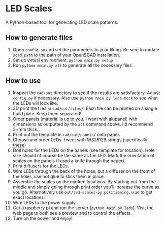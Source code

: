 # LED Scales

A Python-based tool for generating LED scale patterns.

## How to generate files

1. Open `config.py` and set the parameters to your liking. Be sure to update `scad_path` to the path of your OpenSCAD installation.
2. Set up virtual environment: `python main.py setup`
3. Run `python main.py all` to generate all the necessary files

## How to use

1. Inspect the `cad/out` directory to see if the results are satisfactory. Adjust `config.py` if necessary. Also use `python main.py leds-mock` to see what the LEDs will look like.
2. 3D print the tiles in `cad/out/tiles/`. Each tile can be printed on a single build plate. Keep them separated!
3. Order panels (material is up to you, I went with alupanel) with dimensions as outputted by the `all` command above. I'd recommend 3+mm thick.
4. Print out the template in `cad/out/panels/` onto paper.
5. Choose and order LEDs. I went with WS2812B strings (specifically [these](https://aliexpress.com/item/33044727740.html?spm=a2g0o.order_list.order_list_main.11.99da79d2ioNQ83&gatewayAdapt=glo2nld))
6. Drill holes for the LEDs on the panels (see template for location). Hole size should of course be the same as the LED. Mark the orientation of scales on the panels (I used a knife through the paper).
7. Print diffusers for the LEDs.
8. Wire LEDs through the back of the holes, put a diffuser on the front of the holes, use hot glue to stick them in place.
9. Assemble the scales on the marked locations. By starting out from the middle and simply going through print order you'll increase the curve as you go. Alternatively use `out/led-scales-py.positioning.scad` to get exact locations.
10. Wire LEDs to the power supply.
11. Get a raspberry pi and run the server (`python main.py leds`). Visit the web page to both see a preview and to control the effects.
12. Turn on the power and enjoy!
